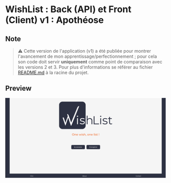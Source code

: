 # WishList : Back (API) et Front (Client) v1 : Apothéose

## Note

> ⚠️ Cette version de l'application (v1) a été publiée pour montrer l'avancement de mon apprentissage/perfectionnement ; pour cela son code doit servir **uniquement** comme point de comparaison avec les versions 2 et 3. Pour plus d'informations se référer au fichier [README.md](../README.md) à la racine du projet.

## Preview

![preview](../doc/images/preview_v1.png)